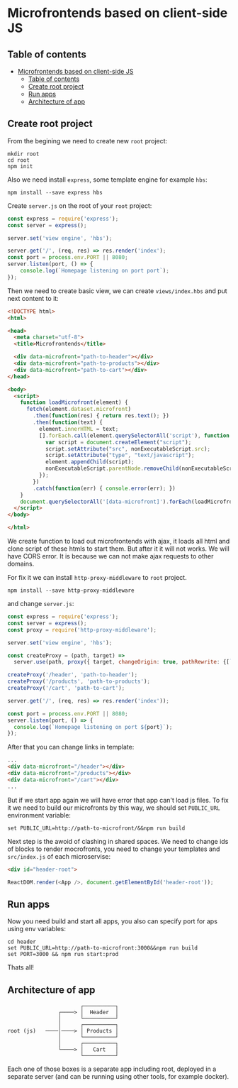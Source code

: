 # Microfrontends based on client-side JS

## Table of contents

- [Microfrontends based on client-side JS](#microfrontends-based-on-client-side-js)
  - [Table of contents](#table-of-contents)
  - [Create root project](#create-root-project)
  - [Run apps](#run-apps)
  - [Architecture of app](#architecture-of-app)

## Create root project

From the begining we need to create new `root` project:

    mkdir root
    cd root
    npm init

Also we need install `express`, some template engine for example `hbs`:

    npm install --save express hbs

Create `server.js` on the root of your `root` project:

```js
const express = require('express');
const server = express();

server.set('view engine', 'hbs');

server.get('/', (req, res) => res.render('index');
const port = process.env.PORT || 8080;
server.listen(port, () => {
    console.log(`Homepage listening on port port`);
});
```

Then we need to create basic view, we can create `views/index.hbs` and put next content to it:

``` html
<!DOCTYPE html>
<html>

<head>
  <meta charset="utf-8">
  <title>Microfrontends</title>

  <div data-microfront="path-to-header"></div>
  <div data-microfront="path-to-products"></div>
  <div data-microfront="path-to-cart"></div>
</head>

<body>
  <script>
    function loadMicrofront(element) {
      fetch(element.dataset.microfront)
        .then(function(res) { return res.text(); })
        .then(function(text) {
          element.innerHTML = text;
          [].forEach.call(element.querySelectorAll('script'), function (nonExecutableScript) {
            var script = document.createElement("script");
            script.setAttribute("src", nonExecutableScript.src);
            script.setAttribute("type", "text/javascript");
            element.appendChild(script);
            nonExecutableScript.parentNode.removeChild(nonExecutableScript);
          });
        })
        .catch(function(err) { console.error(err); })
    }
    document.querySelectorAll('[data-microfront]').forEach(loadMicrofront);
  </script>
</body>

</html>
```

We create function to load out microfrontends with ajax, it loads all html and clone script of these htmls to start them. But after it it will not works. We will have CORS error. It is because we can not make ajax requests to other domains.

For fix it we can install `http-proxy-middleware` to `root` project.

    npm install --save http-proxy-middleware

and change `server.js`:

``` js
const express = require('express');
const server = express();
const proxy = require('http-proxy-middleware');

server.set('view engine', 'hbs');

const createProxy = (path, target) =>
  server.use(path, proxy({ target, changeOrigin: true, pathRewrite: {[`^${path}`]: ''} }));

createProxy('/header', 'path-to-header');
createProxy('/products', 'path-to-products');
createProxy('/cart', 'path-to-cart');

server.get('/', (req, res) => res.render('index'));

const port = process.env.PORT || 8080;
server.listen(port, () => {
  console.log(`Homepage listening on port ${port}`);
});
```

After that you can change links in template:

```html
...
<div data-microfront="/header"></div>
<div data-microfront="/products"></div>
<div data-microfront="/cart"></div>
...
```

But if we start app again we will have error that app can't load js files. To fix it we need to build our microfronts by this way, we should set `PUBLIC_URL` environment variable:

    set PUBLIC_URL=http://path-to-microfront/&&npm run build

Next step is the awoid of clashing in shared spaces. We need to change ids of blocks to render mocrofronts, you need to change your templates and `src/index.js` of each microservise:

```html
<div id="header-root">
```

```js
ReactDOM.render(<App />, document.getElementById('header-root'));
```

## Run apps

Now you need build and start all apps, you also can specify port for aps using env variables:

    cd header
    set PUBLIC_URL=http://path-to-microfront:3000&&npm run build
    set PORT=3000 && npm run start:prod

Thats all!

## Architecture of app

                           ┌──────────┐
                    ┌────> │  Header  │
                    │      └──────────┘
                    │      ┌──────────┐
    root (js)   ────│────> │ Products │
                    │      └──────────┘
                    │      ┌──────────┐
                    └────> │   Cart   │
                           └──────────┘

Each one of those boxes is a separate app including root, deployed in a separate server (and can be running using other tools, for example docker).
